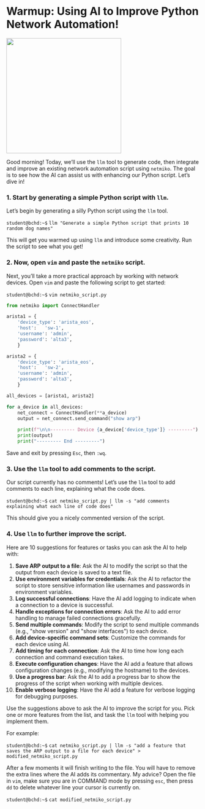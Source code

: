 # Warmup: Using AI to Improve Python Network Automation!

<img src="https://media.licdn.com/dms/image/v2/D5622AQHhZVfRm7qPDQ/feedshare-shrink_800/feedshare-shrink_800/0/1721224930274?e=2147483647&v=beta&t=dqkCOSZP1-KflvJT3lDreRZ04xy4jMHorj5qvhYsCIY" width="300"/>

Good morning! Today, we’ll use the `llm` tool to generate code, then integrate and improve an existing network automation script using `netmiko`. The goal is to see how the AI can assist us with enhancing our Python script. Let’s dive in!

### **1. Start by generating a simple Python script with `llm`.**

Let’s begin by generating a silly Python script using the `llm` tool.

`student@bchd:~$` `llm "Generate a simple Python script that prints 10 random dog names"`

This will get you warmed up using `llm` and introduce some creativity. Run the script to see what you get!

### **2. Now, open `vim` and paste the `netmiko` script.**

Next, you’ll take a more practical approach by working with network devices. Open `vim` and paste the following script to get started:

`student@bchd:~$` `vim netmiko_script.py`

```python
from netmiko import ConnectHandler 

arista1 = { 
    'device_type': 'arista_eos', 
    'host':   'sw-1', 
    'username': 'admin', 
    'password': 'alta3', 
    } 

arista2 = { 
    'device_type': 'arista_eos', 
    'host':   'sw-2', 
    'username': 'admin', 
    'password': 'alta3', 
    } 

all_devices = [arista1, arista2]

for a_device in all_devices:
    net_connect = ConnectHandler(**a_device)
    output = net_connect.send_command("show arp")
    
    print(f"\n\n--------- Device {a_device['device_type']} ---------") 
    print(output) 
    print("--------- End ---------")
```

Save and exit by pressing `Esc`, then `:wq`.

### **3. Use the `llm` tool to add comments to the script.**

Our script currently has no comments! Let’s use the `llm` tool to add comments to each line, explaining what the code does.

`student@bchd:~$` `cat netmiko_script.py | llm -s "add comments explaining what each line of code does"`

This should give you a nicely commented version of the script.

### **4. Use `llm` to further improve the script.**

Here are 10 suggestions for features or tasks you can ask the AI to help with:

1. **Save ARP output to a file**: Ask the AI to modify the script so that the output from each device is saved to a text file.
2. **Use environment variables for credentials**: Ask the AI to refactor the script to store sensitive information like usernames and passwords in environment variables.
3. **Log successful connections**: Have the AI add logging to indicate when a connection to a device is successful.
4. **Handle exceptions for connection errors**: Ask the AI to add error handling to manage failed connections gracefully.
5. **Send multiple commands**: Modify the script to send multiple commands (e.g., "show version" and "show interfaces") to each device.
6. **Add device-specific command sets**: Customize the commands for each device using AI.
7. **Add timing for each connection**: Ask the AI to time how long each connection and command execution takes.
8. **Execute configuration changes**: Have the AI add a feature that allows configuration changes (e.g., modifying the hostname) to the devices.
9. **Use a progress bar**: Ask the AI to add a progress bar to show the progress of the script when working with multiple devices.
10. **Enable verbose logging**: Have the AI add a feature for verbose logging for debugging purposes.

Use the suggestions above to ask the AI to improve the script for you. Pick one or more features from the list, and task the `llm` tool with helping you implement them.

For example:

`student@bchd:~$` `cat netmiko_script.py | llm -s "add a feature that saves the ARP output to a file for each device" > modified_netmiko_script.py`

After a few moments it will finish writing to the file. You will have to remove the extra lines where the AI adds its commentary. My advice? Open the file in `vim`, make sure you are in COMMAND mode by pressing `esc`, then press `dd` to delete whatever line your cursor is currently on.

`student@bchd:~$` `cat modified_netmiko_script.py`
